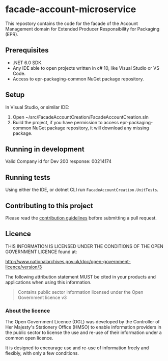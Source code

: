 # facade-account-microservice

This repostory contains the code for the facade of the Account Management domain for Extended Producer Responsibility for Packaging (EPR).

## Prerequisites

* .NET 6.0 SDK.
* Any IDE able to open projects written in c# 10, like Visual Studio or VS Code.
* Access to epr-packaging-common NuGet package repository.

## Setup

In Visual Studio, or similar IDE:

1. Open ~/src/FacadeAccountCreation/FacadeAccountCreation.sln
2. Build the project, if you have permission to access epr-packaging-common NuGet package repository, it will download any missing package.

## Running in development

Valid Company id for Dev 200 response: 00214174

## Running tests

Using either the IDE, or dotnet CLI run `FacadeAccountCreation.UnitTests`.

## Contributing to this project

Please read the [contribution guidelines](/CONTRIBUTING.md) before submitting a pull request.

## Licence

THIS INFORMATION IS LICENSED UNDER THE CONDITIONS OF THE OPEN GOVERNMENT LICENCE found at:

<http://www.nationalarchives.gov.uk/doc/open-government-licence/version/3>

The following attribution statement MUST be cited in your products and applications when using this information.

>Contains public sector information licensed under the Open Government licence v3

### About the licence

The Open Government Licence (OGL) was developed by the Controller of Her Majesty's Stationery Office (HMSO) to enable information providers in the public sector to license the use and re-use of their information under a common open licence.

It is designed to encourage use and re-use of information freely and flexibly, with only a few conditions.

